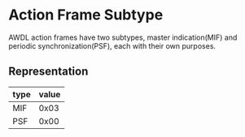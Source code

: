 # Action Frame Subtype

AWDL action frames have two subtypes, master indication(MIF) and periodic synchronization(PSF), each with their own purposes.

## Representation

| type | value |
| ---- | ----- |
| MIF  | 0x03  |
| PSF  | 0x00  |



